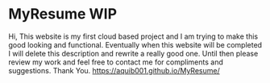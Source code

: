 # MyResume WIP
Hi, This website is my first cloud based project and I am trying to make this good looking and functional.
Eventually when this website will be completed I will delete this description and rewrite a really good one.
Until then please review my work and feel free to contact me for compliments and suggestions.
Thank You.
https://aquib001.github.io/MyResume/
